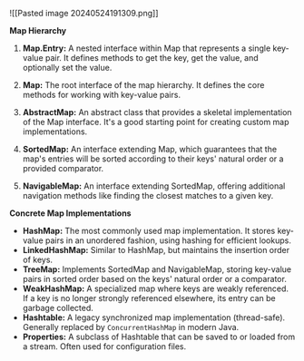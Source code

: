 

![[Pasted image 20240524191309.png]]


**Map Hierarchy**

1. **Map.Entry:** A nested interface within Map that represents a single key-value pair. It defines methods to get the key, get the value, and optionally set the value.
    
2. **Map:** The root interface of the map hierarchy. It defines the core methods for working with key-value pairs.
    
3. **AbstractMap:** An abstract class that provides a skeletal implementation of the Map interface. It's a good starting point for creating custom map implementations.
    
4. **SortedMap:** An interface extending Map, which guarantees that the map's entries will be sorted according to their keys' natural order or a provided comparator.
    
5. **NavigableMap:** An interface extending SortedMap, offering additional navigation methods like finding the closest matches to a given key.
    

**Concrete Map Implementations**

- **HashMap:** The most commonly used map implementation. It stores key-value pairs in an unordered fashion, using hashing for efficient lookups.
- **LinkedHashMap:** Similar to HashMap, but maintains the insertion order of keys.
- **TreeMap:** Implements SortedMap and NavigableMap, storing key-value pairs in sorted order based on the keys' natural order or a comparator.
- **WeakHashMap:** A specialized map where keys are weakly referenced. If a key is no longer strongly referenced elsewhere, its entry can be garbage collected.
- **Hashtable:** A legacy synchronized map implementation (thread-safe). Generally replaced by `ConcurrentHashMap` in modern Java.
- **Properties:** A subclass of Hashtable that can be saved to or loaded from a stream. Often used for configuration files.